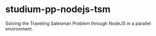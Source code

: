 studium-pp-nodejs-tsm
=====================

Solving the Traveling Salesman Problem through NodeJS in a parallel environment.
